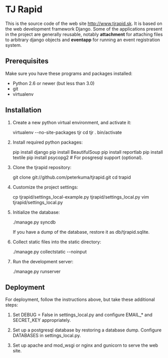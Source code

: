 TJ Rapid
========

This is the source code of the web site http://www.tjrapid.sk.
It is based on the web development framework Django. Some of the applications
present in the project are generally reusable, notably **attachment**
for attaching files to arbitrary django objects and **eventapp**
for running an event registration system.

Prerequisites
-------------

Make sure you have these programs and packages installed:

* Python 2.6 or newer (but less than 3.0)
* git
* virtualenv

Installation
------------

1. Create a new python virtual environment, and activate it:

	virtualenv --no-site-packages tjr
	cd tjr
	. bin/activate

2. Install required python packages:

	pip install django
	pip install BeautifulSoup
	pip install reportlab
	pip install textile
	pip install psycopg2 # For posgresql support (optional).

3. Clone the tjrapid repository:

	git clone git://github.com/peterkuma/tjrapid.git
	cd trapid

4. Customize the project settings:

	cp tjrapid/settings_local-example.py tjrapid/settings_local.py
	vim tjrapid/settings_local.py

5. Initialize the database:

	./manage.py syncdb

   If you have a dump of the database, restore it as db/tjrapid.sqlite.

6. Collect static files into the static directory:

	./manage.py collectstatic --noinput

7. Run the development server:

	./manage.py runserver

Deployment
----------

For deployment, follow the instructions above, but take these additional steps:

1. Set DEBUG = False in settings_local.py and configure
   EMAIL_* and SECRET_KEY appropriately.

2. Set up a postgresql database by restoring a database dump.
   Configure DATABASES in settings_local.py.

3. Set up apache and mod_wsgi or nginx and gunicorn to serve the web site.

